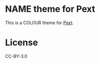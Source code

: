 # NAME theme for Pext
This is a COLOUR theme for [Pext](https://github.com/Pext/Pext).

# License
CC-BY-3.0
